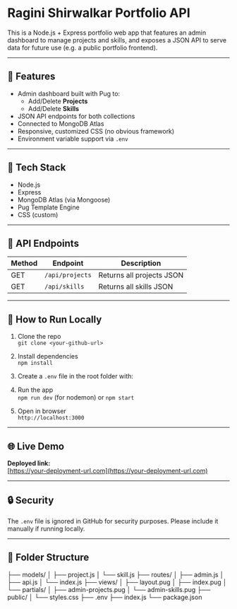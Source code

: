 # Ragini Shirwalkar Portfolio API

This is a Node.js + Express portfolio web app that features an admin dashboard to manage projects and skills, and exposes a JSON API to serve data for future use (e.g. a public portfolio frontend).

---

## 🌟 Features

- Admin dashboard built with Pug to:
  - Add/Delete **Projects**
  - Add/Delete **Skills**
- JSON API endpoints for both collections
- Connected to MongoDB Atlas
- Responsive, customized CSS (no obvious framework)
- Environment variable support via `.env`

---

## 🧠 Tech Stack

- Node.js
- Express
- MongoDB Atlas (via Mongoose)
- Pug Template Engine
- CSS (custom)

---

## 🚀 API Endpoints

| Method | Endpoint         | Description               |
|--------|------------------|---------------------------|
| GET    | `/api/projects`  | Returns all projects JSON |
| GET    | `/api/skills`    | Returns all skills JSON   |

---

## 🔧 How to Run Locally

1. Clone the repo  
   `git clone <your-github-url>`

2. Install dependencies  
   `npm install`

3. Create a `.env` file in the root folder with:


4. Run the app  
`npm run dev` (for nodemon) or `npm start`

5. Open in browser  
`http://localhost:3000`

---

## 🌐 Live Demo

**Deployed link:**  
[https://your-deployment-url.com](https://your-deployment-url.com)

---

## 🔒 Security

The `.env` file is ignored in GitHub for security purposes. Please include it manually if running locally.

---

## 📁 Folder Structure

├── models/
│ ├── project.js
│ └── skill.js
├── routes/
│ ├── admin.js
│ ├── api.js
│ └── index.js
├── views/
│ ├── layout.pug
│ ├── index.pug
│ └── partials/
│ ├── admin-projects.pug
│ └── admin-skills.pug
├── public/
│ └── styles.css
├── .env
├── index.js
└── package.json

